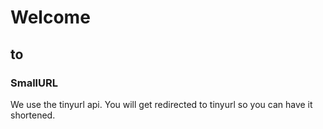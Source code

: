 # Welcome
## to
### SmallURL


We use the tinyurl api. You will get redirected to tinyurl so you can have it shortened.
